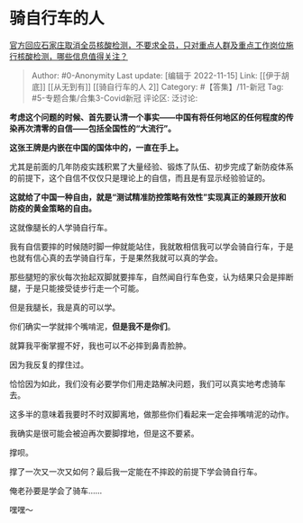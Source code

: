 # 骑自行车的人
[官方回应石家庄取消全员核酸检测，不要求全员，只对重点人群及重点工作岗位施行核酸检测，哪些信息值得关注？](https://www.zhihu.com/question/566614625/answer/2759955335)

> Author: #0-Anonymity
> Last update: [编辑于 2022-11-15]
> Link: [[伊于胡底]] [[从无到有]] [[骑自行车的人 2]]
> Category: #【答集】/11-新冠
> Tag: #5-专题合集/合集3-Covid新冠
> 评论区:
> 泛讨论:

**考虑这个问题的时候、首先要认清一个事实——中国有将任何地区的任何程度的传染再次清零的自信——包括全国性的“大流行”。**

**这张王牌是内嵌在中国的国体中的，一直在手上。**

尤其是前面的几年防疫实践积累了大量经验、锻炼了队伍、初步完成了新防疫体系的前提下，这个自信不仅仅只是理论上的自信，而且是有显示经验验证的。

**这就给了中国一种自由，就是“测试精准防控策略有效性”实现真正的兼顾开放和防疫的黄金策略的自由。**

这就像腿长的人学骑自行车。

我有自信要摔的时候随时脚一伸就能站住，我就敢相信我可以学会骑自行车，于是也就有信心真的去学骑自行车，于是果然我就可以真的学会。

那些腿短的家伙每次抬起双脚就要摔车，自然闻自行车色变，认为结果只会是摔断腿，于是只能接受徒步行走一个可能。

但是我腿长，我是真的可以学。

你们确实一学就摔个嘴啃泥，**但是我不是你们**。

就算我平衡掌握不好，我也可以不必摔到鼻青脸肿。

因为我反复的撑住过。

恰恰因为如此，我们没有必要学你们用走路解决问题，我们可以真实地考虑骑车去。

这多半的意味着我要时不时双脚离地，做那些你们看起来一定会摔嘴啃泥的动作。

我确实是很可能会被迫再次要脚撑地，但是这不要紧。

撑呗。

撑了一次又一次又如何？最后我一定能在不摔跤的前提下学会骑自行车。

俺老孙要是学会了骑车……

嘿嘿～
